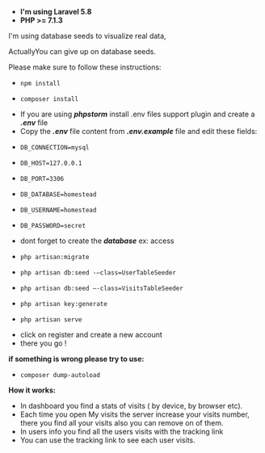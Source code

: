 * **I'm using Laravel 5.8**
* **PHP >= 7.1.3**

I'm using database seeds to visualize real data,

ActuallyYou can give up on database seeds.

Please make sure to follow these instructions:

* `npm install`

* `composer install`

- If you are using **_phpstorm_** install .env files support plugin and create a **_.env_** file
- Copy the **_.env_**  file content from **_.env.example_** file 
 and edit these fields:
* `DB_CONNECTION=mysql`

* `DB_HOST=127.0.0.1`

* `DB_PORT=3306`

* `DB_DATABASE=homestead`

* `DB_USERNAME=homestead`

* `DB_PASSWORD=secret`

- dont forget to create the **_database_** ex: access
* `php artisan:migrate`

* `php artisan db:seed -—class=UserTableSeeder`

* `php artisan db:seed —-class=VisitsTableSeeder`

* `php artisan key:generate`

* `php artisan serve`

- click on register and create a new account 
- there you go !

**if something is wrong please try to use:**
* `composer dump-autoload`

**How it works:**
* In dashboard you find a stats of visits ( by device, by browser etc).
* Each time you open My visits the server increase your visits number, there you find all your visits also you can remove on of them.
* In users info you find all the users visits with the tracking link
* You can use the tracking link to see each user visits.
